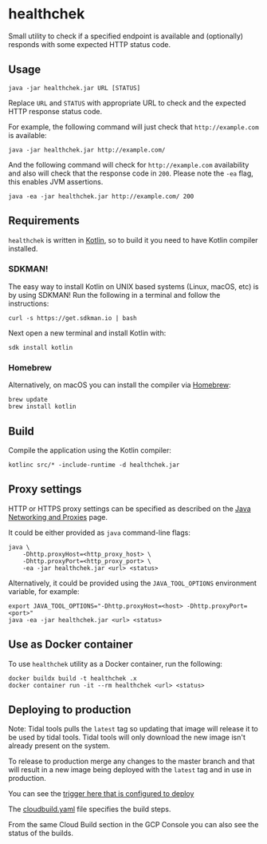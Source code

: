 # healthchek

Small utility to check if a specified endpoint is available and (optionally)
responds with some expected HTTP status code. 

## Usage

```
java -jar healthchek.jar URL [STATUS]
```

Replace `URL` and `STATUS` with appropriate URL to check and the expected HTTP
response status code.

For example, the following command will just check that `http://example.com` is
available:

```
java -jar healthchek.jar http://example.com/
```

And the following command will check for `http://example.com` availability and
also will check that the response code in `200`. Please note the `-ea` flag,
this enables JVM assertions.

```
java -ea -jar healthchek.jar http://example.com/ 200
```

## Requirements

`healthchek` is written in [Kotlin](https://kotlinlang.org/), so to build it you need
to have Kotlin compiler installed.

### SDKMAN!

The easy way to install Kotlin on UNIX based systems (Linux, macOS, etc) is by
using SDKMAN! Run the following in a terminal and follow the instructions:

```
curl -s https://get.sdkman.io | bash
```

Next open a new terminal and install Kotlin with:

```
sdk install kotlin
```

### Homebrew

Alternatively, on macOS you can install the compiler via
[Homebrew](https://brew.sh/):

```
brew update
brew install kotlin
```

## Build

Compile the application using the Kotlin compiler:

```
kotlinc src/* -include-runtime -d healthchek.jar
```

## Proxy settings

HTTP or HTTPS proxy settings can be specified as described on the [Java
Networking and
Proxies](https://docs.oracle.com/javase/8/docs/technotes/guides/net/proxies.html)
page.

It could be either provided as `java` command-line flags:

```
java \
    -Dhttp.proxyHost=<http_proxy_host> \
    -Dhttp.proxyPort=<http_proxy_port> \
    -ea -jar healthchek.jar <url> <status>
```

Alternatively, it could be provided using the `JAVA_TOOL_OPTIONS` environment
variable, for example:

```
export JAVA_TOOL_OPTIONS="-Dhttp.proxyHost=<host> -Dhttp.proxyPort=<port>"
java -ea -jar healthchek.jar <url> <status>
```

## Use as Docker container

To use `healthchek` utility as a Docker container, run the following:

```
docker buildx build -t healthchek .x
docker container run -it --rm healthchek <url> <status>
```

## Deploying to production

Note: Tidal tools pulls the `latest` tag so updating that image will release it to be used by tidal tools. Tidal tools will only download the new image isn't already present on the system.

To release to production merge any changes to the master branch and that will result in a new image being deployed with the `latest` tag and in use in production.

You can see the [trigger here that is configured to deploy](https://console.cloud.google.com/cloud-build/triggers/edit/1e85456b-fa93-4e93-8d90-ae084bb35458?project=tidal-1529434400027)

The [cloudbuild.yaml](./cloudbuild.yaml) file specifies the build steps.

From the same Cloud Build section in the GCP Console you can also see the status of the builds.
